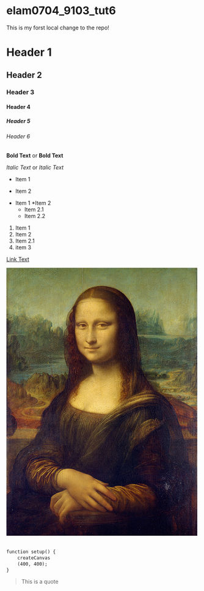 # elam0704_9103_tut6

This is my forst local change to the repo!

# Header 1
## Header 2
### Header 3
#### Header 4
##### Header 5
###### Header 6

**Bold Text** or
__Bold Text__

*Italic Text* or
_Italic Text_

* Item 1
- Item 2

* Item 1
*Item 2
    * Item 2.1
    * Item 2.2

1. Item 1
1. Item 2
1. Item 2.1
1. item 3

[Link Text](https://www.google.com)

![An image of Mona Lisa](images/Mona_Lisa_by_Leonardo_da_Vinci_500_x_700.jpg)



```

function setup() {
    createCanvas
    (400, 400);
}
```

> This is a quote

